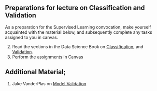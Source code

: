 ## Preparations for lecture on Classification and Validation

As a preparation for the Supervised Learning convocation, make yourself acquainted with the material below, and subsequently complete any tasks assigned to you in canvas.

2. Read the sections in the Data Science Book on [Classification](https://www.kaell.se/dsbook/supervised/classify.html), and [Validation](https://www.kaell.se/dsbook/supervised/xval.html).
5. Perform the assignments in Canvas

## Additional Material;

1. Jake VanderPlas on [Model Validation](https://jakevdp.github.io/PythonDataScienceHandbook/05.03-hyperparameters-and-model-validation.html)
